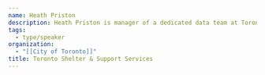 ```yaml
---
name: Heath Priston
description: Heath Priston is manager of a dedicated data team at Toronto Shelter & Support Services. He has worked in data & policy for community and social services teams at the City of Toronto for 15 years.
tags:
  - type/speaker
organization:
  - "[[City of Toronto]]"
title: Toronto Shelter & Support Services
---
```

